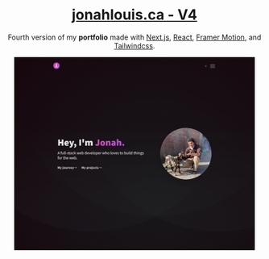 <h1 align="center">
  <a href="https://jonahlouis.ca/">jonahlouis.ca - V4</a>
</h1>
<p align="center">
  Fourth version of my <b>portfolio</b> made with <a href="https://nextjs.org/" target="_blank">Next.js</a>, <a href="https://reactjs.org/docs/hooks-overview.html" target="_blank">React</a>, <a href="https://www.framer.com/motion/" target="_blank">Framer Motion</a>, and <a href='https://tailwindcss.com/' target="_blank">Tailwindcss</a>.
</p>
<div align="center">
   <img src="public/jonah-louis-thumb.png" width="95%" height="95%">
</div>
